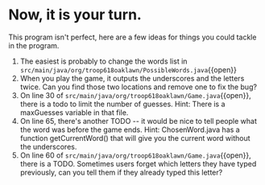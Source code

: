 # Now, it is your turn.

This program isn't perfect, here are a few ideas for things you could tackle in the program.

1.  The easiest is probably to change the words list in `src/main/java/org/troop618oaklawn/PossibleWords.java`{{open}} 
2.  When you play the game, it outputs the underscores and the letters twice.  Can you find those two locations and remove one to fix the bug?
3.  On line 30 of `src/main/java/org/troop618oaklawn/Game.java`{{open}}, there is a todo to limit the number of guesses.  Hint:  There is a maxGuesses variable in that file.
4.  On line 65, there's another TODO -- it would be nice to tell people what the word was before the game ends.  Hint:  ChosenWord.java has a function getCurrentWord() that will give you the current word without the underscores.
4.  On line 60 of `src/main/java/org/troop618oaklawn/Game.java`{{open}}, there is a TODO.  Sometimes users forget which letters they have typed previously, can you tell them if they already typed this letter?